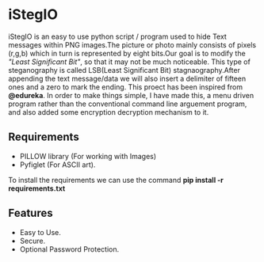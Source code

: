 <h1>iStegIO</h1>
iStegIO is an easy to use python script / program used to hide Text messages within PNG images.The picture or photo mainly consists of pixels (r,g,b) which in turn is represented by eight bits.Our goal is to modify the <em>"Least Significant Bit"</em>, so that it may not be much noticeable. This type of steganography is called LSB(Least Significant Bit) stagnaography.After appending the text message/data we will also insert a delimiter of fifteen ones and a zero to mark the ending. This proect has been inspired from <b>@edureka</b>. In order to make things simple, I have made this, a menu driven program rather than the conventional command line arguement program, and also added some encryption decryption mechanism to it.


<h2>Requirements</h2>
<ul><li>
PILLOW library (For working with Images)</li>
<li>Pyfiglet (For ASCII art).</li></ul>

To install the requirements we can use the command <b>pip install -r requirements.txt</b>

<h2>Features</h2>
<ul>
  <li>Easy to Use.</li>
  <li>Secure.</li>
  <li>Optional Password Protection.</li>
  
</ul>
